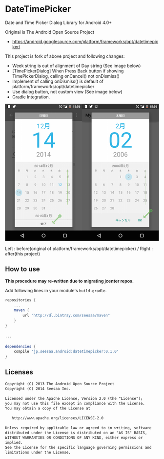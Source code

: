 DateTimePicker
====================

Date and Time Picker Dialog Library for Android 4.0+

Original is The Android Open Source Project
- https://android.googlesource.com/platform/frameworks/opt/datetimepicker/

This project is fork of above project and following changes:

- Week string is out of alignment of Day string (See image below)
- [TimePickerDialog] When Press Back button if showing TimePickerDialog, calling onCancel() not onDismiss()
 - Implement of calling onDismiss() is default of platform/frameworks/opt/datetimepicker
- Use dialog button, not custom view (See image below)
- Gradle Integration.

![Image](./image_assets/screenshot01.png)

Left : before(original of platform/frameworks/opt/datetimepicker) / Right : after(this project)

How to use
--------------------

<b>This procedure may re-written due to migrating jcenter repos.</b>

Add following lines in your module's `build.gradle`.

```groovy
repositories {
    ...
    maven {
        url "http://dl.bintray.com/seesaa/maven"
    }
}

...

dependencies {
    compile 'jp.seesaa.android:datetimepicker:0.1.0'
}
```

Licenses
--------------------

    Copyright (C) 2013 The Android Open Source Project
    Copyright (C) 2014 Seesaa Inc.

    Licensed under the Apache License, Version 2.0 (the "License");
    you may not use this file except in compliance with the License.
    You may obtain a copy of the License at

       http://www.apache.org/licenses/LICENSE-2.0

    Unless required by applicable law or agreed to in writing, software
    distributed under the License is distributed on an "AS IS" BASIS,
    WITHOUT WARRANTIES OR CONDITIONS OF ANY KIND, either express or implied.
    See the License for the specific language governing permissions and
    limitations under the License.
